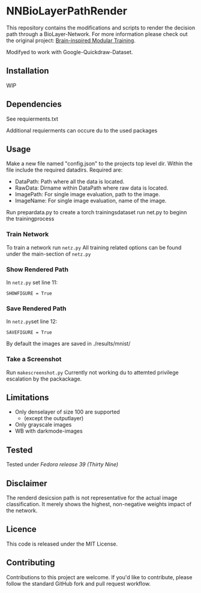 # NNBioLayerPathRender

This repository contains the modifications and scripts to render the decision path through a BioLayer-Network. For more information please check out the original project:
[Brain-inspired Modular Training](https://github.com/KindXiaoming/BIMT).

Modifyed to work with Google-Quickdraw-Dataset.

## Installation

WIP

## Dependencies

See requierments.txt

Additional requierments can occure du to the used packages

## Usage

Make a new file named "config.json" to the projects top level dir.
Within the file include the required datadirs. Required are:

* DataPath: Path where all the data is located.
* RawData: Dirname within DataPath where raw data is located.
* ImagePath: For single image evaluation, path to the image.
* ImageName: For single image evaluation, name of the image.

Run prepardata.py to create a torch trainingsdataset
run net.py to beginn the trainingprocess

### Train Network

To train a network run `netz.py`
All training related options can be found under the main-section of `netz.py`

### Show Rendered Path

In `netz.py` set line 11:

    SHOWFIGURE = True

### Save Rendered Path

In `netz.py`set line 12:

    SAVEFIGURE = True

By default the images are saved in ./results/mnist/

### Take a Screenshot

Run `makescreenshot.py`
Currently not working du to attemted privilege escalation by the packackage.

## Limitations

* Only denselayer of size 100 are supported
  * (except the outputlayer)
* Only grayscale images
* WB with darkmode-images

## Tested

Tested under *Fedora release 39 (Thirty Nine)*

## Disclaimer

The renderd desicsion path is not representative for the actual image classification. It merely shows the highest, non-negative weights impact of the network.

## Licence

This code is released under the MIT License.

## Contributing

Contributions to this project are welcome. If you'd like to contribute, please follow the standard GitHub fork and pull request workflow.
